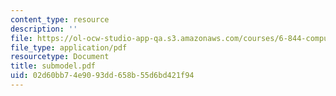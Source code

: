 ```yaml
---
content_type: resource
description: ''
file: https://ol-ocw-studio-app-qa.s3.amazonaws.com/courses/6-844-computability-theory-of-and-with-scheme-spring-2003/02d60bb74e9093dd658b55d6bd421f94_submodel.pdf
file_type: application/pdf
resourcetype: Document
title: submodel.pdf
uid: 02d60bb7-4e90-93dd-658b-55d6bd421f94
---
```


